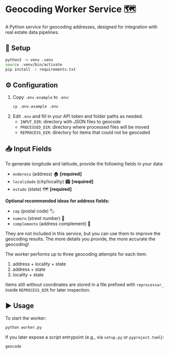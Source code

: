 # Geocoding Worker Service 🗺️

A Python service for geocoding addresses, designed for integration with real estate data pipelines.

## 🚀 Setup

```bash
python3 -m venv .venv
source .venv/bin/activate
pip install -r requirements.txt
```

## ⚙️ Configuration

1. Copy `.env.example` to `.env`:
   ```bash
   cp .env.example .env
   ```
2. Edit `.env` and fill in your API token and folder paths as needed.
   - `INPUT_DIR`: directory with JSON files to geocode
   - `PROCESSED_DIR`: directory where processed files will be moved
   - `REPROCESS_DIR`: directory for items that could not be geocoded


## 📥 Input Fields

To generate longitude and latitude, provide the following fields in your data:

- `endereco` (address) 🏠 **[required]**
- `localidade` (city/locality) 🏙️ **[required]**
- `estado` (state) 🗺️ **[required]**

**Optional recommended ideas for address fields:**
- `cep` (postal code) 🏷️
- `numero` (street number) 🔢
- `complemento` (address complement) 📝

They are not included in this service, but you can use them to improve the geocoding results.
The more details you provide, the more accurate the geocoding!

The worker performs up to three geocoding attempts for each item:
1. address + locality + state
2. address + state
3. locality + state

Items still without coordinates are stored in a file prefixed with `reprocessar_` inside `REPROCESS_DIR` for later inspection.

## ▶️ Usage

To start the worker:

```bash
python worker.py
```

If you later expose a script entrypoint (e.g., via `setup.py` or `pyproject.toml`):

```bash
geocode
```
